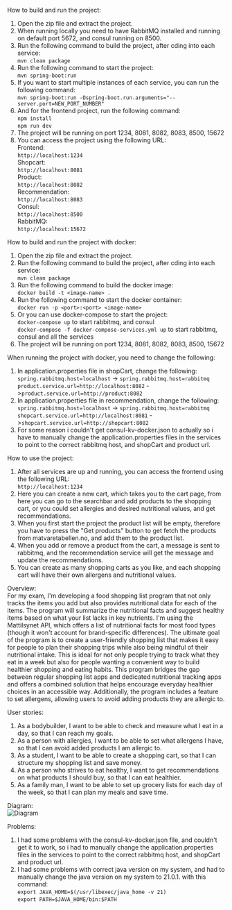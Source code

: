 How to build and run the project:<br>
1. Open the zip file and extract the project.
2. When running locally you need to have RabbitMQ installed and running on default port 5672, and consul running on 8500.
3. Run the following command to build the project, after cding into each service:<br>
```mvn clean package```<br>
4. Run the following command to start the project:<br>
```mvn spring-boot:run```<br>
5. If you want to start multiple instances of each service, you can run the following command:<br>
```mvn spring-boot:run -Dspring-boot.run.arguments="--server.port=NEW_PORT_NUMBER"```<br>
6. And for the frontend project, run the following command:<br>
```npm install```<br>
```npm run dev```<br>
7. The project will be running on port 1234, 8081, 8082, 8083, 8500, 15672
8. You can access the project using the following URL:<br>
        Frontend:<br>
```http://localhost:1234```<br>
        Shopcart:<br>
```http://localhost:8081```<br>
        Product:<br>
```http://localhost:8082```<br>
        Recommendation:<br>
```http://localhost:8083```<br>
        Consul:<br>
```http://localhost:8500```<br>
        RabbitMQ:<br>
```http://localhost:15672```<br>

How to build and run the project with docker:<br>
1. Open the zip file and extract the project.
2. Run the following command to build the project, after cding into each service:<br>
```mvn clean package```<br>
3. Run the following command to build the docker image:<br>
```docker build -t <image-name> .```<br>
4. Run the following command to start the docker container:<br>
```docker run -p <port>:<port> <image-name>```<br>
5. Or you can use docker-compose to start the project:<br>
```docker-compose up``` to start rabbitmq, and consul<br>
```docker-compose -f docker-compose-services.yml up``` to start rabbitmq, consul and all the services<br>
6. The project will be running on port 1234, 8081, 8082, 8083, 8500, 15672

When running the project with docker, you need to change the following:<br>
1. In application.properties file in shopCart, change the following:<br>
```spring.rabbitmq.host=localhost``` -> ```spring.rabbitmq.host=rabbitmq```<br>
```product.service.url=http://localhost:8082``` ->```product.service.url=http://product:8082```<br>
2. In application.properties file in recommendation, change the following:<br>
```spring.rabbitmq.host=localhost``` -> ```spring.rabbitmq.host=rabbitmq```<br>
```shopcart.service.url=http://localhost:8081``` ->```shopcart.service.url=http://shopcart:8082```<br>
3. For some reason i couldn't get consul-kv-docker.json to actually so i have to manually change the application.properties files in the services to point to the correct rabbitmq host, and shopCart and product url.

How to use the project:<br>
1. After all services are up and running, you can access the frontend using the following URL:<br>
```http://localhost:1234```<br>
2. Here you can create a new cart, which takes you to the cart page, from here you can go to the searchbar and add products to the shopping cart, or you could set allergies and desired nutritional values, and get recommendations.
3. When you first start the project the product list will be empty, therefore you have to press the "Get products" button to get fetch the products from matvaretabellen.no, and add them to the product list.
4. When you add or remove a product from the cart, a message is sent to rabbitmq, and the recommendation service will get the message and update the recommendations.
5. You can create as many shopping carts as you like, and each shopping cart will have their own allergens and nutritional values.

Overview:<br>
For my exam, I'm developing a food shopping list program that not only tracks the items you add but also provides nutritional data for each of the items. The program will summarize the nutritional facts and suggest healthy items based on what your list lacks in key nutrients. I'm using the Mattilsynet API, which offers a list of nutritional facts for most food types (though it won't account for brand-specific differences). The ultimate goal of the program is to create a user-friendly shopping list that makes it easy for people to plan their shopping trips while also being mindful of their nutritional intake. This is ideal for not only people trying to track what they eat in a week but also for people wanting a convenient way to build healthier shopping and eating habits. This program bridges the gap between regular shopping list apps and dedicated nutritional tracking apps and offers a combined solution that helps encourage everyday healthier choices in an accessible way.  Additionally, the program includes a feature to set allergens, allowing users to avoid adding products they are allergic to.


User stories:<br>
1. As a bodybuilder, I want to be able to check and measure what I eat in a day, so that I can reach my goals.
2. As a person with allergies, I want to be able to set what allergens I have, so that I can avoid added products I am allergic to.
3. As a student, I want to be able to create a shopping cart, so that I can structure my shopping list and save money.
4. As a person who strives to eat healthy, I want to get recommendations on what products I should buy, so that I can eat healthier.
5. As a family man, I want to be able to set up grocery lists for each day of the week, so that I can plan my meals and save time.


Diagram:<br>
![Diagram](images/diagram.png)

Problems:<br>
1. I had some problems with the consul-kv-docker.json file, and couldn't get it to work, so i had to manually change the application.properties files in the services to point to the correct rabbitmq host, and shopCart and product url.
2. I had some problems with correct java version on my system, and had to manually change the java version on my system to 21.0.1. with this command: <br>
```export JAVA_HOME=$(/usr/libexec/java_home -v 21)``` <br> 
```export PATH=$JAVA_HOME/bin:$PATH```
